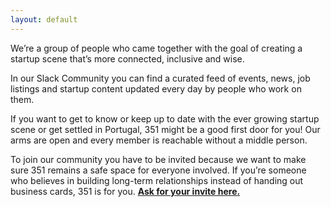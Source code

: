 ```yaml
---
layout: default
---
```


We’re a group of people who came together with the goal of creating a startup scene that’s more connected, inclusive and wise.

In our Slack Community you can find a curated feed of events, news, job listings and startup content updated every day by people who work on them. 

If you want to get to know or keep up to date with the ever growing startup scene or get settled in Portugal, 351 might be a good first door for you! Our arms are open and every member is reachable without a middle person.

To join our community you have to be invited because we want to make sure 351 remains a safe space for everyone involved. If you’re someone who believes in building long-term relationships instead of handing out business cards, 351 is for you. [**Ask for your invite here.**](https://airtable.com/shrNr1fPzeGAABbk0)